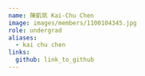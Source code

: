 ```yaml
---
name: 陳凱筑 Kai-Chu Chen 
image: images/members/1100104345.jpg 
role: undergrad
aliases:
  - kai chu chen
links:
  github: link_to_github 
---
```


